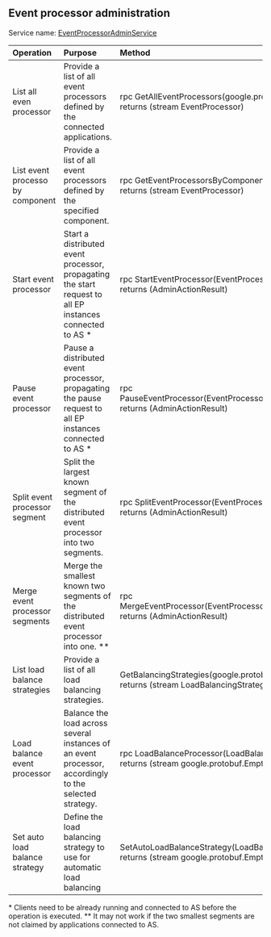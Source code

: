 ## Event processor administration

Service
name: [EventProcessorAdminService](https://github.com/AxonIQ/axon-server-api/blob/master/src/main/proto/admin.proto)

| Operation                        | Purpose                                                                                                  | Method                                                                               |
|:---------------------------------|:---------------------------------------------------------------------------------------------------------|:-------------------------------------------------------------------------------------|
| List all even processor          | Provide a list of all event processors defined by the connected applications.                            | rpc GetAllEventProcessors(google.protobuf.Empty) returns (stream EventProcessor)     |
| List event processo by component | Provide a list of all event processors defined by the specified component.                               | rpc GetEventProcessorsByComponent(Component) returns (stream EventProcessor)         |
| Start event processor            | Start a distributed event processor, propagating the start request to all EP instances connected to AS * | rpc StartEventProcessor(EventProcessorIdentifier) returns (AdminActionResult)        |
| Pause event processor            | Pause a distributed event processor, propagating the pause request to all EP instances connected to AS * | rpc PauseEventProcessor(EventProcessorIdentifier) returns (AdminActionResult)        |
| Split event processor segment    | Split the largest known segment of the distributed event processor into two segments.                    | rpc SplitEventProcessor(EventProcessorIdentifier) returns (AdminActionResult)        |
| Merge event processor segments   | Merge the smallest known two segments of the distributed event processor into one. **                    | rpc MergeEventProcessor(EventProcessorIdentifier) returns (AdminActionResult)        |
| List load balance strategies     | Provide a list of all load balancing strategies.                                                         | GetBalancingStrategies(google.protobuf.Empty) returns (stream LoadBalancingStrategy) |
| Load balance event processor     | Balance the load across several instances of an event processor, accordingly to the selected strategy.   | rpc LoadBalanceProcessor(LoadBalanceRequest) returns (stream google.protobuf.Empty)  |
| Set auto load balance strategy   | Define the load balancing strategy to use for automatic load balancing                                   | SetAutoLoadBalanceStrategy(LoadBalanceRequest) returns (stream google.protobuf.Empty)|

\* Clients need to be already running and connected to AS before the operation is executed.
** It may not work if the two smallest segments are not claimed by applications connected to AS.